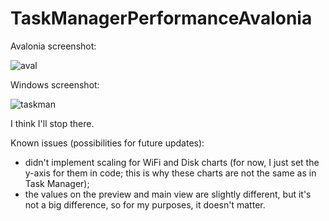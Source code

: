 # TaskManagerPerformanceAvalonia

Avalonia screenshot:

![aval](https://github.com/Gladarfin/TaskManagerPerformanceAvalonia/assets/59795136/2059328b-10e2-41bb-b7cb-f7984865dfa3)

Windows screenshot:

![taskman](https://github.com/Gladarfin/TaskManagerPerformanceAvalonia/assets/59795136/477fb436-654f-4468-ad92-7bd6af98743c)

I think I'll stop there.

Known issues (possibilities for future updates):

* didn't implement scaling for WiFi and Disk charts (for now, I just set the y-axis for them in code; this is why these charts are not the same as in Task Manager);
* the values on the preview and main view are slightly different, but it's not a big difference, so for my purposes, it doesn't matter.
